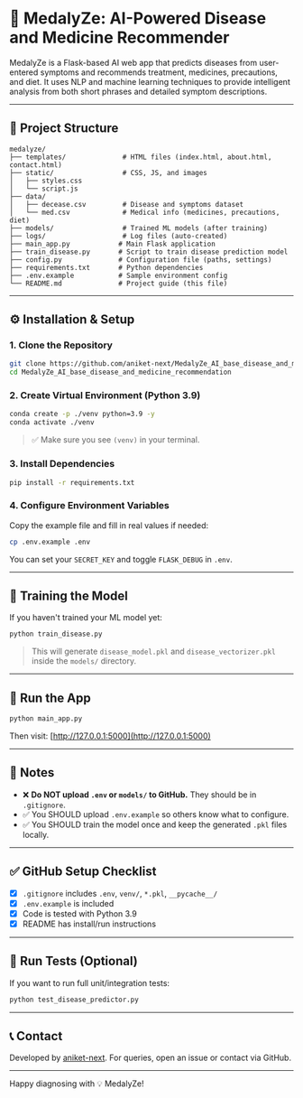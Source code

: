 # 🧠 MedalyZe: AI-Powered Disease and Medicine Recommender

MedalyZe is a Flask-based AI web app that predicts diseases from user-entered symptoms and recommends treatment, medicines, precautions, and diet. It uses NLP and machine learning techniques to provide intelligent analysis from both short phrases and detailed symptom descriptions.

---

## 📁 Project Structure

```
medalyze/
├── templates/              # HTML files (index.html, about.html, contact.html)
├── static/                 # CSS, JS, and images
│   ├── styles.css
│   └── script.js
├── data/
│   ├── decease.csv         # Disease and symptoms dataset
│   └── med.csv             # Medical info (medicines, precautions, diet)
├── models/                 # Trained ML models (after training)
├── logs/                   # Log files (auto-created)
├── main_app.py            # Main Flask application
├── train_disease.py       # Script to train disease prediction model
├── config.py              # Configuration file (paths, settings)
├── requirements.txt       # Python dependencies
├── .env.example           # Sample environment config
└── README.md              # Project guide (this file)
```

---

## ⚙️ Installation & Setup

### 1. Clone the Repository
```bash
git clone https://github.com/aniket-next/MedalyZe_AI_base_disease_and_medicine_recommendation.git
cd MedalyZe_AI_base_disease_and_medicine_recommendation
```

### 2. Create Virtual Environment (Python 3.9)
```bash
conda create -p ./venv python=3.9 -y
conda activate ./venv
```

> ✅ Make sure you see `(venv)` in your terminal.

### 3. Install Dependencies
```bash
pip install -r requirements.txt
```

### 4. Configure Environment Variables
Copy the example file and fill in real values if needed:
```bash
cp .env.example .env
```
You can set your `SECRET_KEY` and toggle `FLASK_DEBUG` in `.env`.

---

## 🧠 Training the Model
If you haven't trained your ML model yet:
```bash
python train_disease.py
```
> This will generate `disease_model.pkl` and `disease_vectorizer.pkl` inside the `models/` directory.

---

## 🚀 Run the App
```bash
python main_app.py
```
Then visit: [http://127.0.0.1:5000](http://127.0.0.1:5000)

---

## 📌 Notes
- ❌ **Do NOT upload `.env` or `models/` to GitHub.** They should be in `.gitignore`.
- ✅ You SHOULD upload `.env.example` so others know what to configure.
- ✅ You SHOULD train the model once and keep the generated `.pkl` files locally.

---

## ✅ GitHub Setup Checklist
- [x] `.gitignore` includes `.env`, `venv/`, `*.pkl`, `__pycache__/`
- [x] `.env.example` is included
- [x] Code is tested with Python 3.9
- [x] README has install/run instructions

---

## 🧪 Run Tests (Optional)
If you want to run full unit/integration tests:
```bash
python test_disease_predictor.py
```

---

## 📞 Contact
Developed by [aniket-next](https://github.com/aniket-next). For queries, open an issue or contact via GitHub.

---

Happy diagnosing with 💡 MedalyZe!
